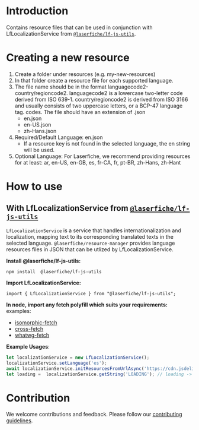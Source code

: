 # Introduction 
Contains resource files that can be used in conjunction with LfLocalizationService from [`@laserfiche/lf-js-utils`](https://github.com/Laserfiche/lf-js-utils).

# Creating a new resource
1. Create a folder under resources (e.g. my-new-resources)
2. In that folder create a resource file for each supported language.
3. The file name should be in the format languagecode2-country/regioncode2. languagecode2 is a lowercase two-letter code derived from ISO 639-1. country/regioncode2 is derived from ISO 3166 and usually consists of two uppercase letters, or a BCP-47 language tag. codes. The file should have an extension of .json
   - en.json
   - en-US.json
   - zh-Hans.json
4. Required/Default Language: en.json
   - If a resource key is not found in the selected language, the en string will be used.
5. Optional Language: For Laserfiche, we recommend providing resources for at least: ar, en-US, en-GB, es, fr-CA, fr, pt-BR, zh-Hans, zh-Hant

# How to use

## With LfLocalizationService from [`@laserfiche/lf-js-utils`](https://github.com/Laserfiche/lf-js-utils)
`LfLocalizationService` is a service that handles internationalization and localization, mapping text to its corresponding translated texts in the selected language. `@laserfiche/resource-manager` provides language resources files in JSON that can be utlized by LfLocalizationService.

**Install @laserfiche/lf-js-utils:**
```
npm install  @laserfiche/lf-js-utils
```
**Import LfLocalizationService:**
```
import { LfLocalizationService } from "@laserfiche/lf-js-utils";
```
**In node, import any fetch polyfill which suits your requirements:**
examples:
- [isomorphic-fetch](https://www.npmjs.com/package/isomorphic-fetch)
- [cross-fetch](https://www.npmjs.com/package/cross-fetch)
- [whatwg-fetch](https://www.npmjs.com/package/whatwg-fetch)

**Example Usages**:

```ts
let localizationService = new LfLocalizationService();
localizationService.setLanguage('es');
await localizationService.initResourcesFromUrlAsync('https://cdn.jsdelivr.net/npm/@laserfiche/lf-resource-library@1.0.0/resources/laserfiche-base');
let loading =  localizationService.getString('LOADING'); // loading -> 'Cargando...'
```

# Contribution
We welcome contributions and feedback. Please follow our [contributing guidelines](https://github.com/Laserfiche/lf-resource-library/blob/main/CONTRIBUTING.md).
